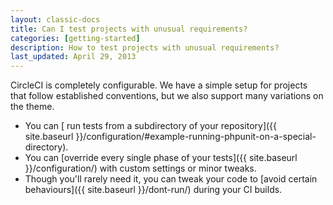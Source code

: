 ```yaml
---
layout: classic-docs
title: Can I test projects with unusual requirements?
categories: [getting-started]
description: How to test projects with unusual requirements?
last_updated: April 29, 2013
---
```


CircleCI is completely configurable.
We have a simple setup for projects that follow established conventions, but we also support many variations on the theme.

*   You can [ run tests from a subdirectory of your repository]({{ site.baseurl }}/configuration/#example-running-phpunit-on-a-special-directory).
*   You can [override every single phase of your tests]({{ site.baseurl }}/configuration/)
    with custom settings or minor tweaks.
*   Though you'll rarely need it, you can tweak your code to
    [avoid certain behaviours]({{ site.baseurl }}/dont-run/) during your CI builds.
